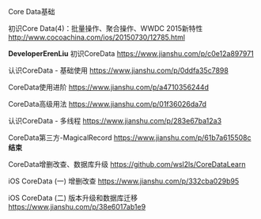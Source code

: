 Core Data基础

初识Core Data(4)：批量操作、聚合操作、WWDC 2015新特性
http://www.cocoachina.com/ios/20150730/12785.html

**DeveloperErenLiu**
初识CoreData
https://www.jianshu.com/p/c0e12a897971

认识CoreData - 基础使用
https://www.jianshu.com/p/0ddfa35c7898

CoreData使用进阶
https://www.jianshu.com/p/a4710356244d

CoreData高级用法
https://www.jianshu.com/p/01f36026da7d

认识CoreData - 多线程
https://www.jianshu.com/p/283e67ba12a3

CoreData第三方-MagicalRecord
https://www.jianshu.com/p/61b7a615508c
**结束**


CoreData增删改查、数据库升级
 https://github.com/wsl2ls/CoreDataLearn
 
 iOS CoreData (一) 增删改查
 https://www.jianshu.com/p/332cba029b95
 
 iOS CoreData (二) 版本升级和数据库迁移
 https://www.jianshu.com/p/38e6017ab1e9